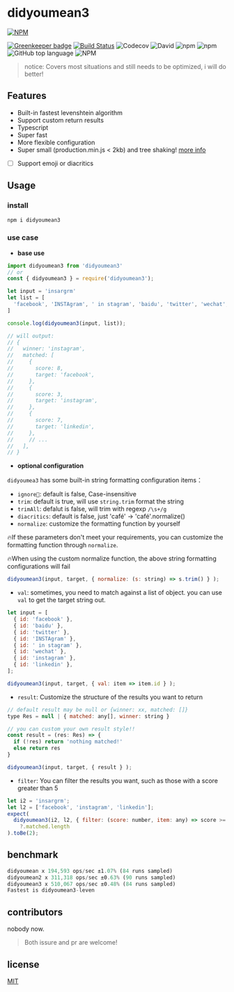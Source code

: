# didyoumean3

[![NPM](https://nodei.co/npm/didyoumean3.png?downloads=true&downloadRank=true&stars=true)](https://nodei.co/npm/didyoumean3/)


[![Greenkeeper badge](https://badges.greenkeeper.io/cbbfcd/didyoumean3.svg)](https://greenkeeper.io/)
[![Build Status](https://travis-ci.com/cbbfcd/didyoumean3.svg?branch=master)](https://travis-ci.com/cbbfcd/didyoumean3)
![Codecov](https://img.shields.io/codecov/c/github/cbbfcd/didyoumean3)
![David](https://img.shields.io/david/dev/cbbfcd/didyoumean3)
![npm](https://img.shields.io/npm/dw/didyoumean3)
![npm](https://img.shields.io/npm/v/didyoumean3)
![GitHub top language](https://img.shields.io/github/languages/top/cbbfcd/didyoumean3)
![NPM](https://img.shields.io/npm/l/didyoumean3)

> notice: Covers most situations and still needs to be optimized, i will do better!

## Features

- Built-in fastest levenshtein algorithm
- Support custom return results
- Typescript
- Super fast
- More flexible configuration
- Super small (production.min.js < 2kb) and tree shaking! [more info](https://bundlephobia.com/result?p=didyoumean3@1.2.0)
- [ ] Support emoji or diacritics

## Usage

### install

```js
npm i didyoumean3
```

### use case

- **base use**

```js
import didyoumean3 from 'didyoumean3'
// or
const { didyoumean3 } = require('didyoumean3');

let input = 'insargrm'
let list = [
  'facebook', 'INSTAgram', ' in stagram', 'baidu', 'twitter', 'wechat', 'instagram', 'linkedin'
]

console.log(didyoumean3(input, list));

// will output:
// {
//   winner: 'instagram',
//   matched: [
//     {
//       score: 8,
//       target: 'facebook',
//     },
//     {
//       score: 3,
//       target: 'instagram',
//     },
//     {
//       score: 7,
//       target: 'linkedin',
//     },
//     // ...
//   ],
// }
```

- **optional configuration**

`didyoumea3` has some built-in string formatting configuration items：

* `ignore`: default is false, Case-insensitive 
* `trim`: default is true, will use `string.trim` format the string
* `trimAll`: defalut is false, will trim with regexp `/\s+/g`
* `diacritics`: default is false, just 'café' -> 'café'.normalize()
* `normalize`: customize the formatting function by yourself

🔥If these parameters don't meet your requirements, you can customize the formatting function through `normalize`.

🔥When using the custom normalize function, the above string formatting configurations will fail

```js
didyoumean3(input, target, { normalize: (s: string) => s.trim() } );
```

* `val`: sometimes, you need to match against a list of object. you can use `val` to get the target string out.

```js
let input = [
  { id: 'facebook' },
  { id: 'baidu' },
  { id: 'twitter' },
  { id: 'INSTAgram' },
  { id: ' in stagram' },
  { id: 'wechat' },
  { id: 'instagram' },
  { id: 'linkedin' },
];

didyoumean3(input, target, { val: item => item.id } );
```

* `result`: Customize the structure of the results you want to return

```js
// default result may be null or {winner: xx, matched: []}
type Res = null | { matched: any[], winner: string }

// you can custom your own result style!!
const result = (res: Res) => {
  if (!res) return 'nothing matched!'
  else return res
}

didyoumean3(input, target, { result } );
```
* `filter`: You can filter the results you want, such as those with a score greater than 5

```js
let i2 = 'insargrm';
let l2 = ['facebook', 'instagram', 'linkedin'];
expect(
  didyoumean3(i2, l2, { filter: (score: number, item: any) => score >= 7 })
    ?.matched.length
).toBe(2); 
```

## benchmark

```js
didyoumean x 194,593 ops/sec ±1.07% (84 runs sampled)
didyoumean2 x 311,318 ops/sec ±0.63% (90 runs sampled)
didyoumean3 x 510,067 ops/sec ±0.48% (84 runs sampled)
Fastest is didyoumean3-leven
```

## contributors

nobody now.

> Both issure and pr are welcome!

## license

[MIT](./LICENSE)
